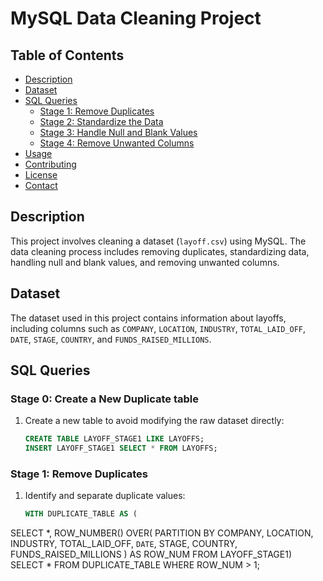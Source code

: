 # MySQL Data Cleaning Project

## Table of Contents
- [Description](#description)
- [Dataset](#dataset)
- [SQL Queries](#sql-queries)
  - [Stage 1: Remove Duplicates](#stage-1-remove-duplicates)
  - [Stage 2: Standardize the Data](#stage-2-standardize-the-data)
  - [Stage 3: Handle Null and Blank Values](#stage-3-handle-null-and-blank-values)
  - [Stage 4: Remove Unwanted Columns](#stage-4-remove-unwanted-columns)
- [Usage](#usage)
- [Contributing](#contributing)
- [License](#license)
- [Contact](#contact)

## Description
This project involves cleaning a dataset (`layoff.csv`) using MySQL. The data cleaning process includes removing duplicates, standardizing data, handling null and blank values, and removing unwanted columns.

## Dataset
The dataset used in this project contains information about layoffs, including columns such as `COMPANY`, `LOCATION`, `INDUSTRY`, `TOTAL_LAID_OFF`, `DATE`, `STAGE`, `COUNTRY`, and `FUNDS_RAISED_MILLIONS`.

## SQL Queries
### Stage 0: Create a New Duplicate table
1. Create a new table to avoid modifying the raw dataset directly:
   ```sql
   CREATE TABLE LAYOFF_STAGE1 LIKE LAYOFFS;
   INSERT LAYOFF_STAGE1 SELECT * FROM LAYOFFS;

### Stage 1: Remove Duplicates

1. Identify and separate duplicate values:
   ```sql
   WITH DUPLICATE_TABLE AS (
SELECT *, ROW_NUMBER() OVER(
PARTITION BY COMPANY, LOCATION, INDUSTRY, TOTAL_LAID_OFF, `DATE`, STAGE, COUNTRY, FUNDS_RAISED_MILLIONS
) AS ROW_NUM FROM LAYOFF_STAGE1)
SELECT * FROM DUPLICATE_TABLE WHERE ROW_NUM > 1;




